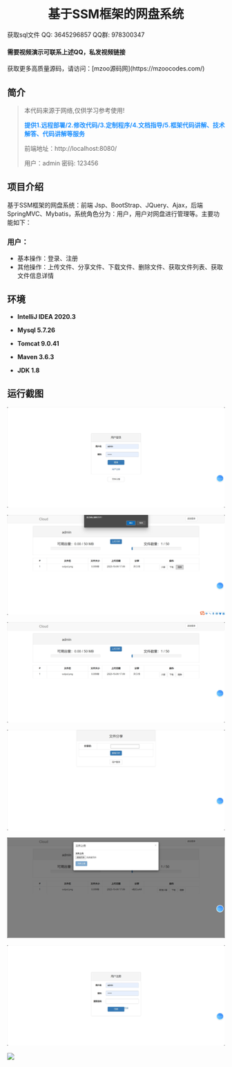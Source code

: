 <p><h1 align="center">基于SSM框架的网盘系统</h1></p>

<p> 获取sql文件 QQ: 3645296857 QQ群: 978300347 </p>
<h4> 需要视频演示可联系上述QQ，私发视频链接 </h4>
<p> 获取更多高质量源码，请访问：[mzoo源码网](https://mzoocodes.com/)</p>

## 简介

> 本代码来源于网络,仅供学习参考使用!
>
> <b style="color: dodgerblue"> 提供1.远程部署/2.修改代码/3.定制程序/4.文档指导/5.框架代码讲解、技术解答、代码讲解等服务 </b>
>
> 前端地址：http://localhost:8080/
>
> 用户：admin 密码: 123456

## 项目介绍

基于SSM框架的网盘系统：前端 Jsp、BootStrap、JQuery、Ajax，后端 SpringMVC、Mybatis，系统角色分为：用户，用户对网盘进行管理等。主要功能如下：

### 用户：

- 基本操作：登录、注册
- 其他操作：上传文件、分享文件、下载文件、删除文件、获取文件列表、获取文件信息详情

## 环境

- <b>IntelliJ IDEA 2020.3</b>

- <b>Mysql 5.7.26</b>

- <b>Tomcat 9.0.41</b>

- <b>Maven 3.6.3</b>

- <b>JDK 1.8</b>


## 运行截图
![](screenshot/1.png)

![](screenshot/2.png)

![](screenshot/3.png)

![](screenshot/4.png)

![](screenshot/5.png)

![](screenshot/6.png)

![](screenshot/7.png)
